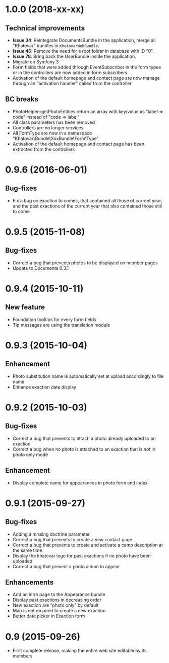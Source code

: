 # 1.0.0 (2018-xx-xx)

## Technical improvements

- **Issue 34**: Reintegrate DocumentsBundle in the application, merge all "Khatovar" bundles in `KhatovarWebBundle`.
- **Issue 46**: Remove the need for a root folder in database with ID "0".
- **Issue 78**: Bring back the UserBundle inside the application.
- Migrate on Symfony 3
- Form fields that were added through EventSubscriber in the form types or in the controllers are now added in form subscribers
- Activation of the default homepage and contact page are now manage through an "activation handler" called from the controller

## BC breaks

- PhotoHelper::getPhotoEntities return an array with key/value as "label => code" instead of "code => label"
- All class parameters has been removed
- Controllers are no longer services
- All FormType are now in a namespace "Khatovar\Bundle\XxxBundle\Form\Type"
- Activation of the default homepage and contact page has been extracted from the controllers

# 0.9.6 (2016-06-01)

## Bug-fixes

- Fix a bug on exaction to comes, that contained all those of current year, and the past exactions of the current year that also contained those still to come

# 0.9.5 (2015-11-08)

## Bug-fixes

- Correct a bug that prevents photos to be displayed on member pages
- Update to Documents 0.3.1

# 0.9.4 (2015-10-11)

## New feature

- Foundation tooltips for every form fields
- Tip messages are using the translation module

# 0.9.3 (2015-10-04)

## Enhancement

- Photo substitution name is automatically set at upload accordingly to file name
- Enhance exaction date display

# 0.9.2 (2015-10-03)

## Bug-fixes

- Correct a bug that prevents to attach a photo already uploaded to an exaction
- Correct a bug when no photo is attached to an exaction that is not in photo only mode

## Enhancement

- Display complete name for appearances in photo form and index

# 0.9.1 (2015-09-27)

## Bug-fixes

- Adding a missing doctrine parameter
- Correct a bug that prevents to create a new contact page
- Correct a bug that prevents to create and activate a camp description at the same time
- Display the khatovar logo for past exactions if no photo have been uploaded
- Correct a bug that prevent a photo album to appear

## Enhancements

- Add an intro page to the Appearance bundle
- Display past exactions in decreasing order
- New exaction are "photo only" by default
- Map is not required to create a new exaction
- Better date picker in Exaction form

# 0.9 (2015-09-26)

- First complete release, making the entire web site editable by its members

